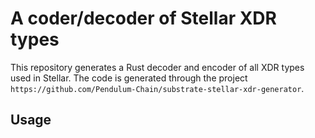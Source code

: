 # A coder/decoder of Stellar XDR types

This repository generates a Rust decoder and encoder of all XDR types used in Stellar. The code is generated through the project `https://github.com/Pendulum-Chain/substrate-stellar-xdr-generator`.

## Usage
